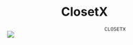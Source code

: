 <div style="width:50%; margin:auto">
  <h1> ClosetX </h1>
  <img src="https://github.com/deveshdatwani/closetx/blob/main/assets/ClosetX.jpg" style="display:block; margin:auto; width:20%;">
</div>

<img src="https://img.shields.io/badge/dynamic/json?url=https%3A%2F%2Fraw.githubusercontent.com%2Fdeveshdatwani%2Fclosetx%2Frefs%2Fheads%2Fv1%2Ftest_result.json&query=%24.test&label=Test">
